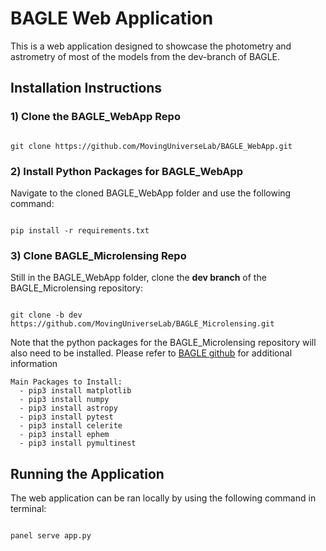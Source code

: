 # BAGLE Web Application
This is a web application designed to showcase the photometry and astrometry of most of the models from the dev-branch of BAGLE.

## Installation Instructions
### 1) Clone the BAGLE_WebApp Repo
```

git clone https://github.com/MovingUniverseLab/BAGLE_WebApp.git

```

### 2) Install Python Packages for BAGLE_WebApp
Navigate to the cloned BAGLE_WebApp folder and use the following command:
```

pip install -r requirements.txt

```

### 3) Clone BAGLE_Microlensing Repo
Still in the BAGLE_WebApp folder, clone the **dev branch** of the BAGLE_Microlensing repository:
```

git clone -b dev https://github.com/MovingUniverseLab/BAGLE_Microlensing.git

```

Note that the python packages for the BAGLE_Microlensing repository will also need to be installed. 
Please refer to [BAGLE github](https://github.com/MovingUniverseLab/BAGLE_Microlensing/tree/dev) for additional information
```
Main Packages to Install:
  - pip3 install matplotlib
  - pip3 install numpy
  - pip3 install astropy
  - pip3 install pytest
  - pip3 install celerite
  - pip3 install ephem
  - pip3 install pymultinest

```

## Running the Application
The web application can be ran locally by using the following command in terminal:
```

panel serve app.py

```
